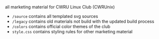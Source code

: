 all marketing material for CWRU Linux Club (CWRUnix)
- `/source` contains all templated svg sources
- `/legacy` contains old materials not build with the updated build process
- `/colors` contains official color themes of the club
- `style.css` contains styling rules for other marketing material
